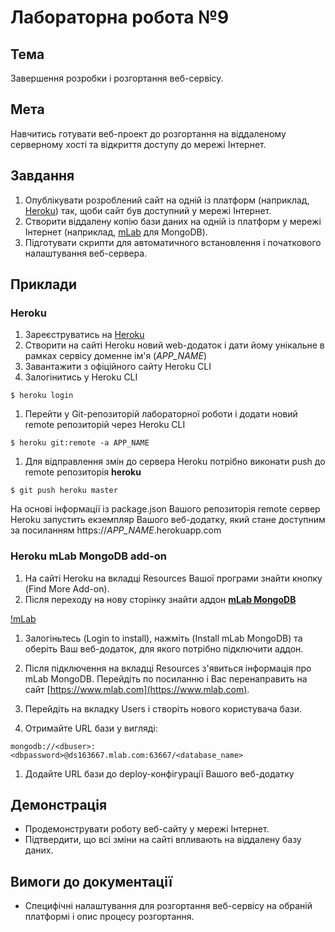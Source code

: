 # Лабораторна робота №9

## Тема
Завершення розробки і розгортання веб-сервісу.

## Мета
Навчитись готувати веб-проект до розгортання на віддаленому серверному хості та відкриття доступу до мережі Інтернет.

## Завдання

1. Опублікувати розроблений сайт на одній із платформ (наприклад, [Heroku](www.heroku.com))  так, щоби сайт був доступний у мережі Інтернет.
1. Створити віддалену копію бази даних на одній із платформ у мережі Інтернет (наприклад, [mLab](mlab.com) для MongoDB).
1. Підготувати скрипти для автоматичного встановлення і початкового налаштування веб-сервера.

## Приклади

### Heroku

1. Зареєструватись на [Heroku](www.heroku.com)
1. Створити на сайті Heroku новий web-додаток і дати йому унікальне в рамках сервісу доменне ім'я (_APP_NAME_)
1. Завантажити з офіційного сайту Heroku CLI
1. Залогінитись у Heroku CLI

  `$ heroku login`
1. Перейти у Git-репозиторій лабораторної роботи і додати новий remote репозиторій через Heroku CLI

  `$ heroku git:remote -a APP_NAME`
 
1. Для відправлення змін до сервера Heroku потрібно виконати push до remote репозиторія __heroku__

  `$ git push heroku master`
  
На основі інформації із package.json Вашого репозиторія remote сервер Heroku запустить екземпляр Вашого веб-додатку, який стане доступним за посиланням https://_APP_NAME_.herokuapp.com

### Heroku mLab MongoDB add-on

1. На сайті Heroku на вкладці Resources Вашої програми знайти кнопку (Find More Add-on). 
1. Після переходу на нову сторінку знайти аддон [__mLab MongoDB__](https://elements.heroku.com/addons/mongolab)

  [!mLab](https://s3.amazonaws.com/assets.heroku.com/addons.heroku.com/icons/343/original.png?1456768674)

1. Залогіньтесь (Login to install), нажміть (Install mLab MongoDB) та оберіть Ваш веб-додаток, для якого потрібно підключити аддон.
1. Після підключення на вкладці Resources з'явиться інформація про mLab MongoDB. Перейдіть по посиланню і Вас перенаправить на сайт [https://www.mlab.com](https://www.mlab.com).

1. Перейдіть на вкладку Users і створіть нового користувача бази.
1. Отримайте URL бази у вигляді:

  `mongodb://<dbuser>:<dbpassword>@ds163667.mlab.com:63667/<database_name>`
  
1. Додайте URL бази до deploy-конфігурації Вашого веб-додатку

## Демонстрація

* Продемонструвати роботу веб-сайту у мережі Інтернет.
* Підтвердити, що всі зміни на сайті впливають на віддалену базу даних.

## Вимоги до документації

* Специфічні налаштування для розгортання веб-сервісу на обраній платформі і опис процесу розгортання.
